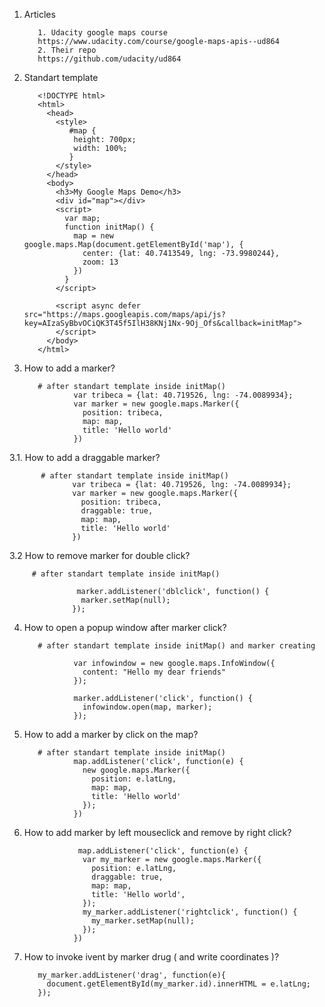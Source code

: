 1. Articles
          
          1. Udacity google maps course
          https://www.udacity.com/course/google-maps-apis--ud864
          2. Their repo
          https://github.com/udacity/ud864

2. Standart template
  
          <!DOCTYPE html>
          <html>
            <head>
              <style>
                 #map {
                  height: 700px;
                  width: 100%;
                 }
              </style>
            </head>
            <body>
              <h3>My Google Maps Demo</h3>
              <div id="map"></div>
              <script>
                var map;
                function initMap() {
                  map = new google.maps.Map(document.getElementById('map'), {
                    center: {lat: 40.7413549, lng: -73.9980244},
                    zoom: 13
                  })
                }
              </script>

              <script async defer src="https://maps.googleapis.com/maps/api/js?key=AIzaSyBbvOCiQK3T45f5IlH38KNj1Nx-9Oj_Ofs&callback=initMap">
              </script>
            </body>
          </html>

3. How to add a marker?
          
          # after standart template inside initMap()
                  var tribeca = {lat: 40.719526, lng: -74.0089934};
                  var marker = new google.maps.Marker({
                    position: tribeca,
                    map: map,
                    title: 'Hello world'
                  })
3.1. How to add a draggable marker?
           
           # after standart template inside initMap()
                  var tribeca = {lat: 40.719526, lng: -74.0089934};
                  var marker = new google.maps.Marker({
                    position: tribeca,
                    draggable: true,
                    map: map,
                    title: 'Hello world'
                  })         
3.2 How to remove marker for double click?
         
         # after standart template inside initMap()
         
                   marker.addListener('dblclick', function() {
                    marker.setMap(null);
                  });
4. How to open a popup window after marker click?
          
          # after standart template inside initMap() and marker creating
          
                  var infowindow = new google.maps.InfoWindow({
                    content: "Hello my dear friends"
                  });

                  marker.addListener('click', function() {
                    infowindow.open(map, marker);
                  });
                  
5. How to add a marker by click on the map?
          
          # after standart template inside initMap()
                  map.addListener('click', function(e) {
                    new google.maps.Marker({
                      position: e.latLng,
                      map: map,
                      title: 'Hello world'
                    });
                  })
6. How to add marker by left mouseclick and remove by right click?
          
                   map.addListener('click', function(e) {
                    var my_marker = new google.maps.Marker({
                      position: e.latLng,
                      draggable: true,
                      map: map,
                      title: 'Hello world',
                    });
                    my_marker.addListener('rightclick', function() {
                      my_marker.setMap(null);
                    });
                  })
7. How to invoke ivent by marker drug ( and write coordinates )?
          
          my_marker.addListener('drag', function(e){
            document.getElementById(my_marker.id).innerHTML = e.latLng;
          });
